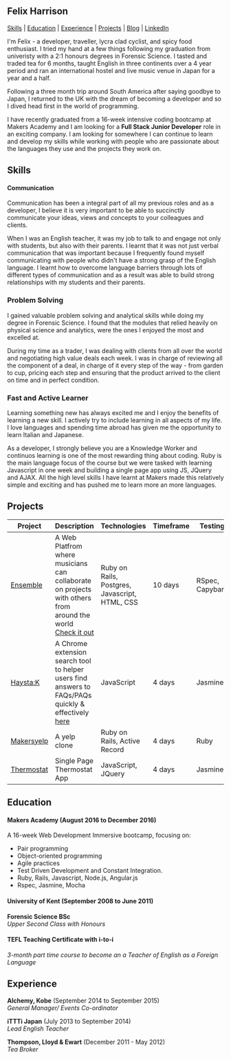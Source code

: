 ## Felix Harrison

[Skills](#skills) | [Education](#education) | [Experience](#experience) | [Projects](#projects) | [Blog](https://agentlemanscodeblog.wordpress.com/) | [LinkedIn](https://uk.linkedin.com/in/felix-harrison-53922453)

I'm Felix - a developer, traveller, lycra clad cyclist, and spicy food enthusiast. I tried my hand at a few things following my graduation from univeristy with a 2:1 honours degrees in Forensic Science. I tasted and traded tea for 6 months, taught English in three continents over a 4 year period and ran an international hostel and live music venue in Japan for a year and a half.

Following a three month trip around South America after saying goodbye to Japan, I returned to the UK with the dream of becoming a developer and so I dived head first in the world of programming.

I have recently graduated from a 16-week intensive coding bootcamp at Makers Academy and I am looking for a **Full Stack Junior Developer** role in an exciting company. I am looking for somewhere I can continue to learn and develop my skills while working with people who are passionate about the languages they use and the projects they work on.

## Skills

#### Communication

Communication has been a integral part of all my previous roles and as a developer,  I believe it is very important to be able to succinctly communicate your ideas, views and concepts to your colleagues and clients.

When I was an English teacher, it was my job to talk to and engage not only with students, but also with their parents. I learnt that it was not just verbal communication that was important because I frequently found myself communicating with people who didn't have a strong grasp of the English language. I learnt how to overcome language barriers through lots of different types of communication and as a result was able to build strong relationships with my students and their parents.  

### Problem Solving

I gained valuable problem solving and analytical skills while doing my degree in Forensic Science. I found that the modules that relied heavily on physical science and analytics, were the ones I enjoyed the most and excelled at.

During my time as a trader, I was dealing with clients from all over the world and negotiating high value deals each week. I was in charge of reviewing all the component of a deal, in charge of it every step of the way - from garden to cup, pricing each step and ensuring that the product arrived to the client on time and in perfect condition.   

### Fast and Active Learner

Learning something new has always excited me and I enjoy the benefits of learning a new skill. I actively try to include learning in all aspects of my life. I love languages and spending time abroad has given me the opportunity to learn Italian and Japanese.

As a developer, I strongly believe you are a Knowledge Worker and continuos learning is one of the most rewarding thing about coding. Ruby is the main language focus of the course but we were tasked with learning Javascript in one week and building a single page app using JS, JQuery and AJAX. All the high level skills I have learnt at Makers made this relatively simple and exciting and has pushed me to learn more an more languages.   

## Projects

Project | Description | Technologies | Timeframe | Testing
------------- | ----------- | --------------------- | ------------ | -------
[Ensemble](https://github.com/ensemble-team/ensemble)| A Web Platfrom where musicians can collaborate on projects with others from around the world [Check it out](https://ensemble-app.herokuapp.com/)| Ruby on Rails, Postgres, Javascript, HTML, CSS | 10 days | RSpec, Capybara   
[Haysta:K](https://github.com/fbell123/haystak)| A Chrome extension search tool to helper users find answers to FAQs/PAQs quickly & effectively [here](https://chrome.google.com/webstore/detail/haystak/menbljajicjikigkpahaonmcjhmjknpo?utm_source=gmail)| JavaScript | 4 days  | Jasmine
[Makersyelp](https://github.com/fmlharrison/makersyelp)| A yelp clone | Ruby on Rails, Active Record | 4 days | Ruby | RSpec, Cucumber
[Thermostat](https://github.com/fmlharrison/thermostat_js)| Single Page Thermostat App | JavaScript, JQuery | 4 days | Jasmine


## Education

#### Makers Academy (August 2016 to December 2016)

A 16-week Web Development Immersive bootcamp, focusing on:

- Pair programming
- Object-oriented programming
- Agile practices
- Test Driven Development and Constant Integration.
- Ruby, Rails, Javascript, Node.js, Angular.js
- Rspec, Jasmine, Mocha

#### University of Kent (September 2008 to June 2011)

**Forensic Science BSc**  
*Upper Second Class with Honours*

#### TEFL Teaching Certificate with i-to-i

*3-month part time course to become an a Teacher of English as a Foreign Language*

## Experience

**Alchemy, Kobe** (September 2014 to September 2015)    
*General Manager/ Events Co-ordinator*

**iTTTi Japan** (July 2013 to September 2014)   
*Lead English Teacher*  

**Thompson, Lloyd & Ewart** (December 2011 - May 2012)  
*Tea Broker*
